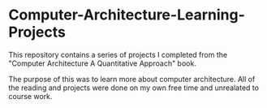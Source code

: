 # Computer-Architecture-Learning-Projects
This repository contains a series of projects I completed from the "Computer Architecture A Quantitative Approach" book.

The purpose of this was to learn more about computer architecture. All of the reading and projects were done on my own free time and unrealated to course work.
